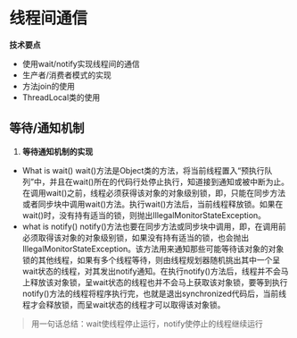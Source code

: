 # 线程间通信

**技术要点**
- 使用wait/notify实现线程间的通信
- 生产者/消费者模式的实现
- 方法join的使用
- ThreadLocal类的使用

## 等待/通知机制

1. **等待通知机制的实现**
- What is wait()
wait()方法是Object类的方法，将当前线程置入“预执行队列”中，并且在wait()所在的代码行处停止执行，知道接到通知或被中断为止。在调用wait()之前，线程必须获得该对象的对象级别锁，即，只能在同步方法或者同步块中调用wait()方法。执行wait()方法后，当前线程释放锁。如果在wait()时，没有持有适当的锁，则抛出IllegalMonitorStateException。
- what is notify()
notify()方法也要在同步方法或同步块中调用，即，在调用前必须取得该对象的对象级别锁，如果没有持有适当的锁，也会抛出IllegalMonitorStateException。该方法用来通知那些可能等待该对象的对象锁的其他线程，如果有多个线程等待，则由线程规划器随机挑出其中一个呈wait状态的线程，对其发出notify通知。在执行notify()方法后，线程并不会马上释放该对象锁，呈wait状态的线程也并不会马上获取该对象锁，要等到执行notify()方法的线程将程序执行完，也就是退出synchronized代码后，当前线程才会释放锁，而呈wait状态的线程才可以取得该对象锁。
> 用一句话总结：wait使线程停止运行，notify使停止的线程继续运行

